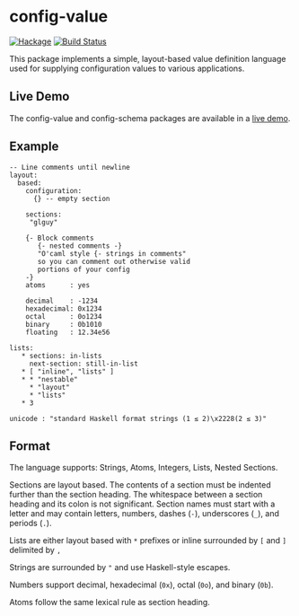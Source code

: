 # config-value

[![Hackage](https://img.shields.io/hackage/v/config-value.svg)](https://hackage.haskell.org/package/config-value) [![Build Status](https://secure.travis-ci.org/glguy/config-value.svg)](http://travis-ci.org/glguy/config-value)

This package implements a simple, layout-based value definition language
used for supplying configuration values to various applications.

Live Demo
--------

The config-value and config-schema packages are available in a [live demo](https://glguy.net/config-demo/).

Example
-------
```
-- Line comments until newline
layout:
  based:
    configuration:
      {} -- empty section

    sections:
     "glguy"

    {- Block comments
       {- nested comments -}
       "O'caml style {- strings in comments"
       so you can comment out otherwise valid
       portions of your config
    -}
    atoms      : yes

    decimal    : -1234
    hexadecimal: 0x1234
    octal      : 0o1234
    binary     : 0b1010
    floating   : 12.34e56

lists:
   * sections: in-lists
     next-section: still-in-list
   * [ "inline", "lists" ]
   * * "nestable"
     * "layout"
     * "lists"
   * 3

unicode : "standard Haskell format strings (1 ≤ 2)\x2228(2 ≤ 3)"
```

Format
------

The language supports: Strings, Atoms, Integers, Lists, Nested Sections.

Sections are layout based. The contents of a section must be indented further than the section heading.
The whitespace between a section heading and its colon is not significant. Section names must start with
a letter and may contain letters, numbers, dashes (`-`), underscores (`_`), and periods (`.`).

Lists are either layout based with `*` prefixes or inline surrounded by `[` and `]` delimited by `,`

Strings are surrounded by `"` and use Haskell-style escapes.

Numbers support decimal, hexadecimal (`0x`), octal (`0o`), and binary (`0b`).

Atoms follow the same lexical rule as section heading.
